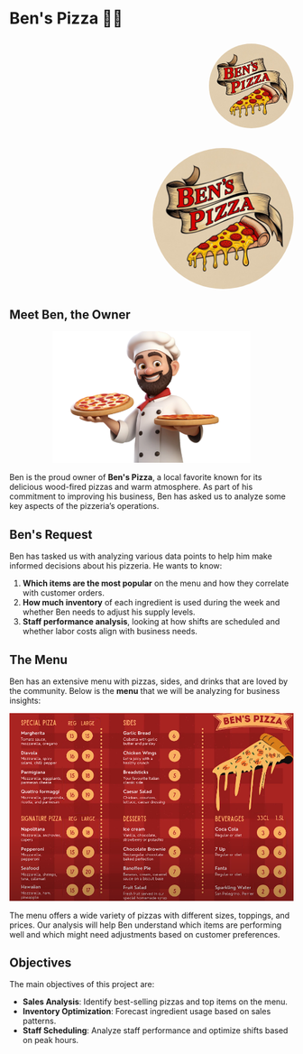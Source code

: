 # Ben's Pizza 🍕🍕 <p align="right"><img src="Images/Pizzeria logo.jpg" alt="Pizzeria Logo" width="150" height="150" style="border-radius: 50%; object-fit: cover;" /></p>


<p align="right">
  <img src="Images/Pizzeria logo.jpg" alt="Pizzeria Logo" width="250" height="250" style="border-radius: 50%; object-fit: cover;" />
</p>


## Meet Ben, the Owner

<p align="center">
  <img src="Images/Ben the owner.webp" alt="Pizzeria Owner" width="350" />
</p>

Ben is the proud owner of **Ben's Pizza**, a local favorite known for its delicious wood-fired pizzas and warm atmosphere. As part of his commitment to improving his business, Ben has asked us to analyze some key aspects of the pizzeria’s operations.

## Ben's Request

Ben has tasked us with analyzing various data points to help him make informed decisions about his pizzeria. He wants to know:

1. **Which items are the most popular** on the menu and how they correlate with customer orders.
2. **How much inventory** of each ingredient is used during the week and whether Ben needs to adjust his supply levels.
3. **Staff performance analysis**, looking at how shifts are scheduled and whether labor costs align with business needs.

## The Menu

Ben has an extensive menu with pizzas, sides, and drinks that are loved by the community. Below is the **menu** that we will be analyzing for business insights:

<p align="center">
  <img src="Images/The menu.png" alt="Pizzeria Owner" width="650" />
</p>

The menu offers a wide variety of pizzas with different sizes, toppings, and prices. Our analysis will help Ben understand which items are performing well and which might need adjustments based on customer preferences.

## Objectives

The main objectives of this project are:

- **Sales Analysis**: Identify best-selling pizzas and top items on the menu.
- **Inventory Optimization**: Forecast ingredient usage based on sales patterns.
- **Staff Scheduling**: Analyze staff performance and optimize shifts based on peak hours.



